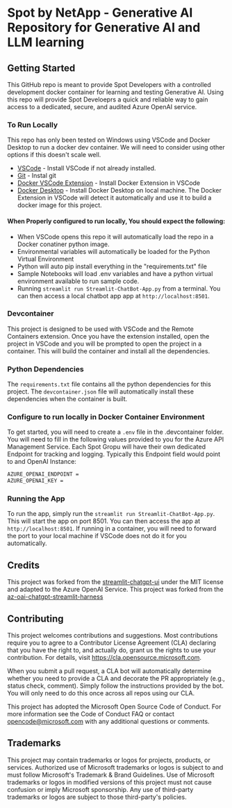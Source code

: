 # Spot by NetApp - Generative AI Repository for Generative AI and LLM learning

## Getting Started

This GitHub repo is meant to provide Spot Developers with a controlled development docker container for learning and testing Generative AI. Using this repo will provide Spot Develoeprs a quick and reliable way to gain access to a dedicated, secure, and audited Azure OpenAI service. 

### To Run Locally

This repo has only been tested on Windows using VSCode and Docker Desktop to run a docker dev container. We will need to consider using other options if this doesn't scale well.

* [VSCode](https://code.visualstudio.com/download) - Install VSCode if not already installed.
* [Git](https://git-scm.com/downloads) - Instal git
* [Docker VSCode Extension](https://code.visualstudio.com/docs/containers/overview) - Install Docker Extension in VSCode
* [Docker Desktop](https://docs.docker.com/desktop/) - Install Docker Desktop on local machine. The Docker Extension in VSCode will detect it automatically and use it to build a docker image for this project.

#### When Properly configured to run locally, You should expect the following:
 - When VSCode opens this repo it will automatically load the repo in a Docker conatiner python image.
 - Environmental variables will automatically be loaded for the Python Virtual Environment
 - Python will auto pip install everything in the "requirements.txt" file
 - Sample Notebooks will load .env variables and have a python virtual environment available to run sample code.
 - Running `streamlit run Streamlit-ChatBot-App.py` from a terminal. You can then access a local chatbot app app at `http://localhost:8501`. 

### Devcontainer

This project is designed to be used with VSCode and the Remote Containers extension.  Once you have the extension installed, open the project in VSCode and you will be prompted to open the project in a container.  This will build the container and install all the dependencies.

### Python Dependencies

The `requirements.txt` file contains all the python dependencies for this project.  The `devcontainer.json` file will automatically install these dependencies when the container is built.

### Configure to run locally in Docker Container Environment

To get started, you will need to create a `.env` file in the .devcontainer folder.  You will need to fill in the following values provided to you for the Azure API Management Service. Each Spot Gropu will have their own dedicated Endpoint for tracking and logging. Typically this Endpoint field would point to and OpenAI Instance:

```bash
AZURE_OPENAI_ENDPOINT =
AZURE_OPENAI_KEY =
```

### Running the App

To run the app, simply run the `streamlit run Streamlit-ChatBot-App.py`.  This will start the app on port 8501.  You can then access the app at `http://localhost:8501`. If running in a container, you will need to forward the port to your local machine if VSCode does not do it for you automatically.








## Credits

This project was forked from the [streamlit-chatgpt-ui](https://github.com/marshmellow77/streamlit-chatgpt-ui) under the MIT license and adapted to the Azure OpenAI Service.
This project was forked from the [az-oai-chatgpt-streamlit-harness](https://github.com/microsoft/az-oai-chatgpt-streamlit-harness/tree/main)

## Contributing
This project welcomes contributions and suggestions. Most contributions require you to agree to a Contributor License Agreement (CLA) declaring that you have the right to, and actually do, grant us the rights to use your contribution. For details, visit https://cla.opensource.microsoft.com.

When you submit a pull request, a CLA bot will automatically determine whether you need to provide a CLA and decorate the PR appropriately (e.g., status check, comment). Simply follow the instructions provided by the bot. You will only need to do this once across all repos using our CLA.

This project has adopted the Microsoft Open Source Code of Conduct. For more information see the Code of Conduct FAQ or contact opencode@microsoft.com with any additional questions or comments.

## Trademarks
This project may contain trademarks or logos for projects, products, or services. Authorized use of Microsoft trademarks or logos is subject to and must follow Microsoft's Trademark & Brand Guidelines. Use of Microsoft trademarks or logos in modified versions of this project must not cause confusion or imply Microsoft sponsorship. Any use of third-party trademarks or logos are subject to those third-party's policies.
